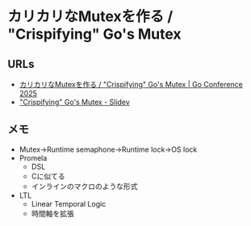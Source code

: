 # カリカリなMutexを作る / "Crispifying" Go's Mutex

## URLs

- [カリカリなMutexを作る / "Crispifying" Go's Mutex | Go Conference 2025](https://gocon.jp/2025/talks/958432/)
- ["Crispifying" Go's Mutex - Slidev](https://taichimaeda-gocon2025.vercel.app/1)

## メモ

- Mutex->Runtime semaphone->Runtime lock->OS lock
- Promela
  - DSL
  - Cに似てる
  - インラインのマクロのような形式
- LTL
  - Linear Temporal Logic
  - 時間軸を拡張

